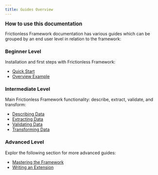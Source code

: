 ```yaml
---
title: Guides Overview
---
```


**<big>How to use this documentation</big>**

Frictionless Framework documentation has various guides which can be grouped by an end user level in relation to the framework:

### Beginner Level

Installation and first steps with Frictionless Framework:

- [Quick Start](quick-start)
- [Overview Example](overview-example)

### Intermediate Level

Main Frictionless Framework functionality: describe, extract, validate, and transform:

- [Describing Data](describing-data.md)
- [Extracting Data](extracting-data.md)
- [Validating Data](validation-guide.md)
- [Transforming Data](transforming-data.md)

### Advanced Level

Explor the following section for more advanced guides:
- [Mastering the Framework](package-guide.md)
- [Writing an Extension](system-guide.md)
